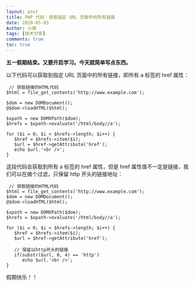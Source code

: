 ```yaml
---
layout: post
title: PHP 代码：获取指定 URL 页面中的所有链接
date: 2020-05-05
Author: 小萌 
tags: [技术分享]
comments: true
toc: true
---
```


**五一假期结束。又要开启学习。今天就简单写点东西。**

以下代码可以获取到指定 URL 页面中的所有链接，即所有 a 标签的 href 属性：

```
 // 获取链接的HTML代码 
$html = file_get_contents('http://www.example.com'); 
 
$dom = new DOMDocument(); 
@$dom->loadHTML($html); 
 
$xpath = new DOMXPath($dom); 
$hrefs = $xpath->evaluate('/html/body//a'); 
 
for ($i = 0; $i < $hrefs->length; $i++) { 
   $href = $hrefs->item($i); 
   $url = $href->getAttribute('href'); 
   echo $url.'<br />'; 
} 
```

这段代码会获取到所有 a 标签的 href 属性，但是 href 属性值不一定是链接，我们可以在做个过滤，只保留 http 开头的链接地址：

```
 // 获取链接的HTML代码 
$html = file_get_contents('http://www.example.com'); 
$dom = new DOMDocument(); 
@$dom->loadHTML($html); 
 
$xpath = new DOMXPath($dom); 
$hrefs = $xpath->evaluate('/html/body//a'); 
 
for ($i = 0; $i < $hrefs->length; $i++) { 
   $href = $hrefs->item($i); 
   $url = $href->getAttribute('href'); 
    
   // 保留以http开头的链接 
   if(substr($url, 0, 4) == 'http') 
      echo $url.'<br />'; 
} 
```

假期快乐！！